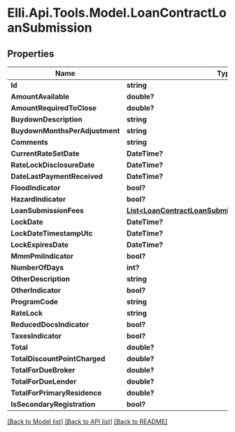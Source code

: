 # Elli.Api.Tools.Model.LoanContractLoanSubmission
## Properties

Name | Type | Description | Notes
------------ | ------------- | ------------- | -------------
**Id** | **string** |  | [optional] 
**AmountAvailable** | **double?** |  | [optional] 
**AmountRequiredToClose** | **double?** |  | [optional] 
**BuydownDescription** | **string** |  | [optional] 
**BuydownMonthsPerAdjustment** | **string** |  | [optional] 
**Comments** | **string** |  | [optional] 
**CurrentRateSetDate** | **DateTime?** |  | [optional] 
**RateLockDisclosureDate** | **DateTime?** |  | [optional] 
**DateLastPaymentReceived** | **DateTime?** |  | [optional] 
**FloodIndicator** | **bool?** |  | [optional] 
**HazardIndicator** | **bool?** |  | [optional] 
**LoanSubmissionFees** | [**List&lt;LoanContractLoanSubmissionLoanSubmissionFees&gt;**](LoanContractLoanSubmissionLoanSubmissionFees.md) |  | [optional] 
**LockDate** | **DateTime?** |  | [optional] 
**LockDateTimestampUtc** | **DateTime?** |  | [optional] 
**LockExpiresDate** | **DateTime?** |  | [optional] 
**MmmPmiIndicator** | **bool?** |  | [optional] 
**NumberOfDays** | **int?** |  | [optional] 
**OtherDescription** | **string** |  | [optional] 
**OtherIndicator** | **bool?** |  | [optional] 
**ProgramCode** | **string** |  | [optional] 
**RateLock** | **string** |  | [optional] 
**ReducedDocsIndicator** | **bool?** |  | [optional] 
**TaxesIndicator** | **bool?** |  | [optional] 
**Total** | **double?** |  | [optional] 
**TotalDiscountPointCharged** | **double?** |  | [optional] 
**TotalForDueBroker** | **double?** |  | [optional] 
**TotalForDueLender** | **double?** |  | [optional] 
**TotalForPrimaryResidence** | **double?** |  | [optional] 
**IsSecondaryRegistration** | **bool?** |  | [optional] 

[[Back to Model list]](../README.md#documentation-for-models) [[Back to API list]](../README.md#documentation-for-api-endpoints) [[Back to README]](../README.md)

